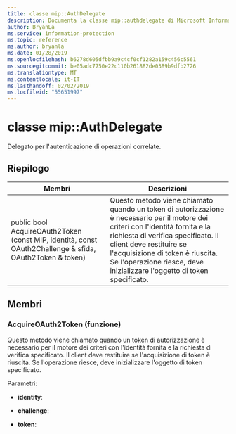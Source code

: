 ```yaml
---
title: classe mip::AuthDelegate
description: Documenta la classe mip::authdelegate di Microsoft Information Protection (MIP) SDK.
author: BryanLa
ms.service: information-protection
ms.topic: reference
ms.author: bryanla
ms.date: 01/28/2019
ms.openlocfilehash: b6278d605dfbb9a9c4cf0cf1282a159c456c5561
ms.sourcegitcommit: be05adc7750e22c110b261882de0389b9dfb2726
ms.translationtype: MT
ms.contentlocale: it-IT
ms.lasthandoff: 02/02/2019
ms.locfileid: "55651997"
---
```

# <a name="class-mipauthdelegate"></a>classe mip::AuthDelegate 
Delegato per l'autenticazione di operazioni correlate.
  
## <a name="summary"></a>Riepilogo
 Membri                        | Descrizioni                                
--------------------------------|---------------------------------------------
public bool AcquireOAuth2Token (const MIP, identità, const OAuth2Challenge & sfida, OAuth2Token & token)  |  Questo metodo viene chiamato quando un token di autorizzazione è necessario per il motore dei criteri con l'identità fornita e la richiesta di verifica specificato. Il client deve restituire se l'acquisizione di token è riuscita. Se l'operazione riesce, deve inizializzare l'oggetto di token specificato.
  
## <a name="members"></a>Membri
  
### <a name="acquireoauth2token-function"></a>AcquireOAuth2Token (funzione)
Questo metodo viene chiamato quando un token di autorizzazione è necessario per il motore dei criteri con l'identità fornita e la richiesta di verifica specificato. Il client deve restituire se l'acquisizione di token è riuscita. Se l'operazione riesce, deve inizializzare l'oggetto di token specificato.

Parametri:  
* **identity**: 


* **challenge**: 


* **token**:

